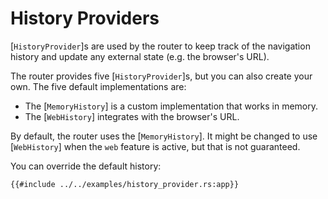 # History Providers

[`HistoryProvider`]s are used by the router to keep track of the navigation history
and update any external state (e.g. the browser's URL).

The router provides five [`HistoryProvider`]s, but you can also create your own.
The five default implementations are:

- The [`MemoryHistory`] is a custom implementation that works in memory.
- The [`WebHistory`] integrates with the browser's URL.

By default, the router uses the [`MemoryHistory`]. It might be changed to use
[`WebHistory`] when the `web` feature is active, but that is not guaranteed.

You can override the default history:

```rust, no_run
{{#include ../../examples/history_provider.rs:app}}
```

